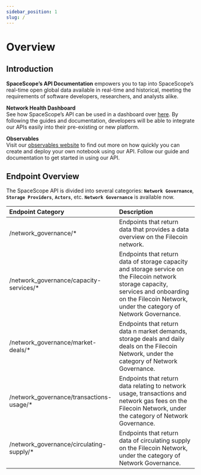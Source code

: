 ```yaml
---
sidebar_position: 1
slug: /
---
```


# Overview

## Introduction
**SpaceScope’s API Documentation** empowers you to tap into SpaceScope’s real-time open global data available in real-time and historical, meeting the requirements of software developers, researchers, and analysts alike.

**Network Health Dashboard**  
See how SpaceScope’s API can be used in a dashboard over [here](https://dashboard.starboard.ventures/). By following the guides and documentation, developers will be able to integrate our APIs easily into their pre-existing or new platform.

**Observables**  
Visit our [observables website](https://observablehq.com/@starboard/starboard-filecoin-data-index) to find out more on how quickly you can create and deploy your own notebook using our API. Follow our guide and documentation to get started in using our API.

## Endpoint Overview
The SpaceScope API is divided into several categories: **`Network Governance`**, **`Storage Providers`**, **`Actors`**, etc. **`Network Governance`** is available now.


| **Endpoint Category**                    | **Description**                                                                                                                                                                                         |
| :--------------------------------------- | :------------------------------------------------------------------------------------------------------------------------------------------------------------------------------------------------------ |
| /network_governance/*                    | Endpoints that return data that provides a data overview on the Filecoin network.                                                                                                                       |
| /network_governance/capacity-services/*  | Endpoints that return data of storage capacity and storage service on the Filecoin network storage capacity, services and onboarding on the Filecoin Network, under the category of Network Governance. |
| /network_governance/market-deals/*       | Endpoints that return data n market demands, storage deals and daily deals on the Filecoin Network, under the category of Network Governance.                                                           |
| /network_governance/transactions-usage/* | Endpoints that return data relating to network usage, transactions and network gas fees on the Filecoin Network, under the category of Network Governance.                                              |
| /network_governance/circulating-supply/* | Endpoints that return data of circulating supply on the Filecoin Network, under the category of Network Governance.                                                                                     |
